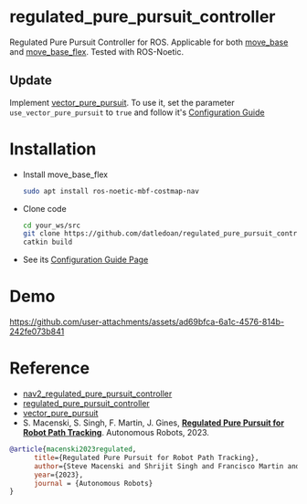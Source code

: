 # regulated_pure_pursuit_controller
Regulated Pure Pursuit Controller for ROS. Applicable for both [move_base](http://wiki.ros.org/move_base) and [move_base_flex](http://wiki.ros.org/move_base_flex). Tested with ROS-Noetic.

## Update 
Implement [vector_pure_pursuit](https://github.com/blackcoffeerobotics/vector_pursuit_controller). To use it, set the parameter `use_vector_pure_pursuit` to `true` and follow it's [Configuration Guide](https://docs.ros.org/en/humble/p/vector_pursuit_controller/)

# Installation
* Install move_base_flex
    ```sh
    sudo apt install ros-noetic-mbf-costmap-nav
    ```
* Clone code
    ```sh
    cd your_ws/src
    git clone https://github.com/datledoan/regulated_pure_pursuit_controller_ros.git
    catkin build
    ```
* See its [Configuration Guide Page](https://docs.nav2.org/configuration/packages/configuring-regulated-pp.html)

# Demo
https://github.com/user-attachments/assets/ad69bfca-6a1c-4576-814b-242fe073b841

# Reference
- [nav2_regulated_pure_pursuit_controller](https://github.com/ros-navigation/navigation2/tree/main/nav2_regulated_pure_pursuit_controller)
- [regulated_pure_pursuit_controller](https://github.com/JohnTGZ/regulated_pure_pursuit_controller)
- [vector_pure_pursuit](https://github.com/blackcoffeerobotics/vector_pursuit_controller)
- S. Macenski, S. Singh, F. Martin, J. Gines, [**Regulated Pure Pursuit for Robot Path Tracking**](https://arxiv.org/abs/2305.20026). Autonomous Robots, 2023.

```bibtex
@article{macenski2023regulated,
      title={Regulated Pure Pursuit for Robot Path Tracking}, 
      author={Steve Macenski and Shrijit Singh and Francisco Martin and Jonatan Gines},
      year={2023},
      journal = {Autonomous Robots}
}
```
